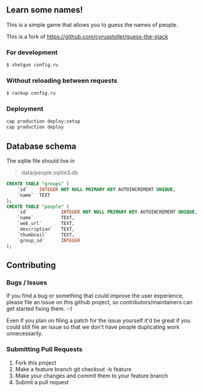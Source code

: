 ## Learn some names!

This is a simple game that allows you to guess the names of people.

This is a fork of https://github.com/cyrusstoller/guess-the-stack

### For development

```bash
$ shotgun config.ru
```

### Without reloading between requests

```bash
$ rackup config.ru
```

### Deployment

```bash
cap production deploy:setup
cap production deploy
```

## Database schema

The sqlite file should live in

> data/people.sqlite3.db

```sql
CREATE TABLE "groups" (
	`id`	INTEGER NOT NULL PRIMARY KEY AUTOINCREMENT UNIQUE,
	`name`	TEXT
);
CREATE TABLE "people" (
	`id`			INTEGER NOT NULL PRIMARY KEY AUTOINCREMENT UNIQUE,
	`name`			TEXT,
	`web_url`		TEXT,
	`description`	TEXT,
	`thumbnail`		TEXT,
	`group_id`		INTEGER
);
```

## Contributing

### Bugs / Issues

If you find a bug or something that could improve the user experience, please file an issue on this github project, so contributors/maintainers can get started fixing them. :-)

Even if you plan on filing a patch for the issue yourself it'd be great if you could still file an issue so that we don't have people duplicating work unnecessarily.

### Submitting Pull Requests

1. Fork this project
2. Make a feature branch git checkout -b feature
3. Make your changes and commit them to your feature branch
4. Submit a pull request